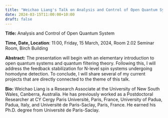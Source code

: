 ```yaml
---
title: "Weichao Liang's Talk on Analysis and Control of Open Quantum System"
date: 2024-03-15T11:00:00+10:00
draft: false
---
```



__Title:__ Analysis and Control of Open Quantum System




__Time, Date, Location__: 11:00, Friday, 15 March, 2024, Room 2.02 Seminar Room,
Birch Building

__Abstract:__ The presentation will begin with an elementary introduction to open quantum systems and quantum filtering theory. Following this, I will address the feedback stabilization for N-level spin systems undergoing homodyne detection. To conclude, I will share several of my current projects that are directly connected to the theme of this talk.


__Bio:__
Weichao Liang is a Research Associate at the University of New South Wales, Canberra, Australia. He has previously worked as a Postdoctoral Researcher at CY Cergy Paris Université, Paris, France, University of Padua, Padua, Italy, and Université de Paris-Saclay, Paris, France. He earned his Ph.D. degree from Université de Paris-Saclay.
